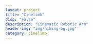 ```yaml
---
layout: project
title: "Cinelimb"
disp: "False"
description: "Cinematic Robotic Arm"
header-img: "img/hiking-bg.jpg"
category: cinelimb
---
```

